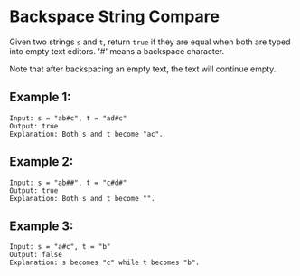 #  Backspace String Compare

Given two strings `s` and `t`, return `true` if they are equal when both are typed into empty text editors. '#' means a backspace character.

Note that after backspacing an empty text, the text will continue empty.

 
## **Example 1:**
```
Input: s = "ab#c", t = "ad#c"
Output: true
Explanation: Both s and t become "ac".
```

## **Example 2:**
```
Input: s = "ab##", t = "c#d#"
Output: true
Explanation: Both s and t become "".
```

## Example 3:
```
Input: s = "a#c", t = "b"
Output: false
Explanation: s becomes "c" while t becomes "b".
```